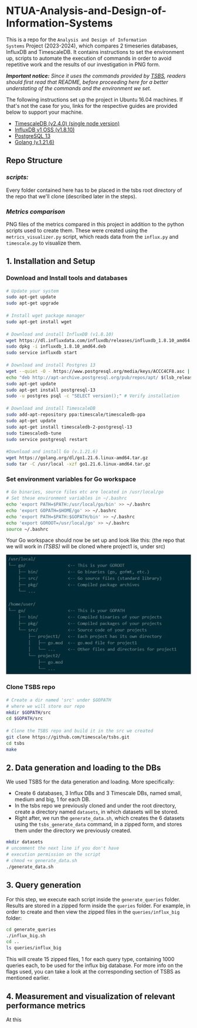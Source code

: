 # NTUA-Analysis-and-Design-of-Information-Systems
This is a repo for the <code>Analysis and Design of Information Systems</code> Project (2023-2024), which compares 2 timeseries databases, InfluxDB and TimescaleDB. It contains instructions to set the environment up, scripts to automate the execution of commands in order to avoid repetitive work and the results of our investigation in PNG form. 

<i><b>Important notice:</b> Since it uses the commands provided by <a href="https://github.com/timescale/tsbs">TSBS</a>, readers should first read that README, before proceeding here for a better understating of the commands and the environment we set.</i>

The following instructions set up the project in
Ubuntu 16.04 machines. If that's not the case for you, links
for the respective guides are provided below to support
your machine.

<ul>
  <li><a href="https://docs.timescale.com/self-hosted/latest/install/"> TimescaleDB (v2.4.0) (single node version) </a></li>
  <li><a href="https://docs.influxdata.com/influxdb/v1/introduction/download/"> InfluxDB v1 OSS (v1.8.10) </a></li>
  <li><a href="https://www.postgresql.org/download/"> PostgreSQL 13 </a></li>
  <li><a href="https://go.dev/doc/install"> Golang (v.1.21.6) </a></li>
</ul>

## Repo Structure
### <i>scripts:</i>
Every folder contained here has to be placed in the tsbs root directory
of the repo that we'll clone (described later in the steps).

### <i>Metrics comparison</i>
PNG files of the metrics compared in this project in addition to the python scripts used to create them. These were created using the <code>metrics_visualizer.py</code> script, which reads data from the <code>influx.py</code> and <code>timescale.py</code> to visualize them.


##  1. Installation and Setup

### Download and Install tools and databases
```bash
# Update your system
sudo apt-get update
sudo apt-get upgrade

# Install wget package manager
sudo apt-get install wget

# Download and install InfluxDB (v1.8.10)
wget https://dl.influxdata.com/influxdb/releases/influxdb_1.8.10_amd64.deb
sudo dpkg -i influxdb_1.8.10_amd64.deb
sudo service influxdb start

# Download and install Postgres 13
wget --quiet -O - https://www.postgresql.org/media/keys/ACCC4CF8.asc | sudo apt-key add -
echo "deb http://apt-archive.postgresql.org/pub/repos/apt/ $(lsb_release -cs)-pgdg main" | sudo tee /etc/apt/sources.list.d/pgdg.list
sudo apt-get update
sudo apt-get install postgresql-13
sudo -u postgres psql -c "SELECT version();" # Verify installation

# Download and install TimescaleDB
sudo add-apt-repository ppa:timescale/timescaledb-ppa
sudo apt-get update
sudo apt-get install timescaledb-2-postgresql-13
sudo timescaledb-tune
sudo service postgresql restart

#Download and install Go (v.1.21.6)
wget https://golang.org/dl/go1.21.6.linux-amd64.tar.gz
sudo tar -C /usr/local -xzf go1.21.6.linux-amd64.tar.gz
```

### Set environment variables for Go workspace
```bash
# Go binaries, source files etc are located in /usr/local/go
# Set these environment variables in ~/.bashrc
echo 'export PATH=$PATH:/usr/local/go/bin' >> ~/.bashrc
echo 'export GOPATH=$HOME/go' >> ~/.bashrc
echo 'export PATH=$PATH:$GOPATH/bin' >> ~/.bashrc
echo 'export GOROOT=/usr/local/go' >> ~/.bashrc
source ~/.bashrc
```
Your Go workspace should now be set up and look like this:
(the repo that we will work in *(TSBS)* will be cloned where project1 is, under src)

![Go workspace](Go_workspace.PNG)

### Clone TSBS repo
```bash
# Create a dir named 'src' under $GOPATH
# where we will store our repo
mkdir $GOPATH/src
cd $GOPATH/src

# Clone the TSBS repo and build it in the src we created
git clone https://github.com/timescale/tsbs.git
cd tsbs
make
```
## 2. Data generation and loading to the DBs

We used TSBS for the data generation and
loading. More specifically:

<ul>
  <li> Create 6 databases, 3 Influx DBs and 3 Timescale DBs, named small, medium and big, 1 for each DB. </li>
  <li> In the tsbs repo we previously cloned and under the root directory, create a directory named <code>datasets</code>, in which datasets will be stored. </li>
  <li> Right after, we run the <code>generate_data.sh</code>, which creates the 6 datasets using the <code>tsbs_generate_data</code> command, in a zipped form, and stores them under the directory we previously created.</li>
</ul> 

```bash
mkdir datasets
# uncomment the next line if you don't have
# execution permission on the script 
# chmod +x generate_data.sh
./generate_data.sh
```

## 3. Query generation

For this step, we execute each script inside the <code>generate_queries</code> folder.
Results are stored in a zipped form inside the <code>queries</code> folder. For example, in
order to create and then view the zipped files in the <code>queries/influx_big</code> folder:

```bash
cd generate_queries
./influx_big.sh
cd ..
ls queries/influx_big
```

This will create 15 zipped files, 1 for each query type, containing 1000 queries each, 
to be used for the influx big database. For more info on the flags used, you can
take a look at the corresponding section of TSBS as mentioned earlier.

## 4. Measurement and visualization of relevant performance metrics 

At this



  





